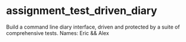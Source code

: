 # assignment_test_driven_diary
Build a command line diary interface, driven and protected by a suite of comprehensive tests.
Names: Eric && Alex
